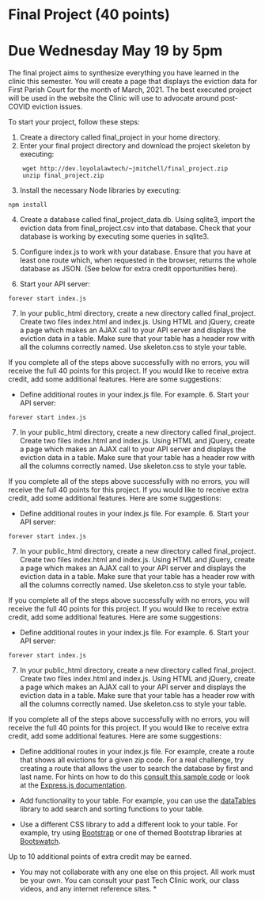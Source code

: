 # Final Project (40 points)

# Due Wednesday May 19 by 5pm

The final project aims to synthesize everything you have learned in the clinic 
this semester. You will create a page that displays the eviction data for First 
Parish Court for the month of March, 2021. The best executed project will be 
used in the website the Clinic will use to advocate around post-COVID eviction 
issues.

To start your project, follow these steps:

1. Create a directory called final_project in your home directory.
2. Enter your final project directory and download the project skeleton by 
   executing:

```
    wget http://dev.loyolalawtech/~jmitchell/final_project.zip
    unzip final_project.zip

```

3. Install the necessary Node libraries by executing:

```
npm install

```

4. Create a database called final_project_data.db. Using 
   sqlite3, import the eviction data from final_project.csv into 
   that database. Check that your database is working by 
   executing some queries in sqlite3.

5. Configure index.js to work with your database. Ensure that you have at least 
   one route which, when requested in the browser, returns the whole database 
   as JSON.  (See below for extra credit opportunities here).

6. Start your API server:

```
forever start index.js
```

7. In your public_html directory, create a new directory called final_project.  
   Create two files index.html and index.js. Using HTML and jQuery, create a 
   page which makes an AJAX call to your API server and displays the eviction 
   data in a table. Make sure that your table has a header row with all the 
   columns correctly named. Use skeleton.css to style your table.

If you complete all of the steps above successfully with no errors, you will 
receive the full 40 points for this project. If you would like to receive extra 
credit, add some additional features. Here are some suggestions:

* Define additional routes in your index.js file. For example. 6. Start your 
API server:

```
forever start index.js
```

7. In your public_html directory, create a new directory called final_project.  
   Create two files index.html and index.js. Using HTML and jQuery, create a 
   page which makes an AJAX call to your API server and displays the eviction 
   data in a table. Make sure that your table has a header row with all the 
   columns correctly named. Use skeleton.css to style your table.

If you complete all of the steps above successfully with no errors, you will 
receive the full 40 points for this project. If you would like to receive extra 
credit, add some additional features. Here are some suggestions:

* Define additional routes in your index.js file. For example. 6. Start your 
API server:

```
forever start index.js
```

7. In your public_html directory, create a new directory called final_project.  
   Create two files index.html and index.js. Using HTML and jQuery, create a 
   page which makes an AJAX call to your API server and displays the eviction 
   data in a table. Make sure that your table has a header row with all the 
   columns correctly named. Use skeleton.css to style your table.

If you complete all of the steps above successfully with no errors, you will 
receive the full 40 points for this project. If you would like to receive extra 
credit, add some additional features. Here are some suggestions:

* Define additional routes in your index.js file. For example. 6. Start your 
API server:

```
forever start index.js
```

7. In your public_html directory, create a new directory called final_project.  
   Create two files index.html and index.js. Using HTML and jQuery, create a 
   page which makes an AJAX call to your API server and displays the eviction 
   data in a table. Make sure that your table has a header row with all the 
   columns correctly named. Use skeleton.css to style your table.

If you complete all of the steps above successfully with no errors, you will 
receive the full 40 points for this project. If you would like to receive extra 
credit, add some additional features. Here are some suggestions:

* Define additional routes in your index.js file. For example, create a route 
that shows all evictions for a given zip code. For a real challenge, try 
creating a route that allows the user to search the database by first and last 
name. For hints on how to do this [consult this sample 
code](https://gist.github.com/judsonmitchell/2cc46a86f8b9dbe48c9e5613d51e4c7c) 
or look at the [Express.js 
documentation](https://expressjs.com/en/guide/routing.html).

* Add functionality to your table. For example, you can use the 
[dataTables](https://datatables.net/) library to add search and sorting 
functions to your table. 

* Use a different CSS library to add a different look to your table. For 
example, try using [Bootstrap](https://getbootstrap) or one of themed Bootstrap 
libraries at [Bootswatch](https://bootswatch.com/).

Up to 10 additional points of extra credit may be earned.

* You may not collaborate with any one else on this project. All work must be 
your own. You can consult your past Tech Clinic work, our class videos, and any 
internet reference sites. *

